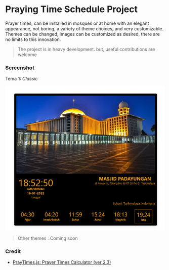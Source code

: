 # Praying Time Schedule Project

Prayer times, can be installed in mosques or at home with an elegant appearance, not boring, a variety of theme choices, and very customizable. Themes can be changed, images can be customized as desired, there are no limits to this innovation.

> The project is in heavy development. but, useful contributions are welcome

### Screenshot

Tema 1: _Classic_

![Screenshot 1](assets/images/screenshot1.png)

> Other themes : Coming soon

### Credit

- [PrayTimes.js: Prayer Times Calculator (ver 2.3)](http://praytimes.org/calculation)
